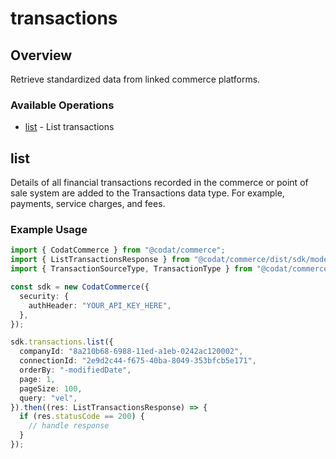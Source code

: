 # transactions

## Overview

Retrieve standardized data from linked commerce platforms.

### Available Operations

* [list](#list) - List transactions

## list

Details of all financial transactions recorded in the commerce or point of sale system are added to the Transactions data type. For example, payments, service charges, and fees.

### Example Usage

```typescript
import { CodatCommerce } from "@codat/commerce";
import { ListTransactionsResponse } from "@codat/commerce/dist/sdk/models/operations";
import { TransactionSourceType, TransactionType } from "@codat/commerce/dist/sdk/models/shared";

const sdk = new CodatCommerce({
  security: {
    authHeader: "YOUR_API_KEY_HERE",
  },
});

sdk.transactions.list({
  companyId: "8a210b68-6988-11ed-a1eb-0242ac120002",
  connectionId: "2e9d2c44-f675-40ba-8049-353bfcb5e171",
  orderBy: "-modifiedDate",
  page: 1,
  pageSize: 100,
  query: "vel",
}).then((res: ListTransactionsResponse) => {
  if (res.statusCode == 200) {
    // handle response
  }
});
```
